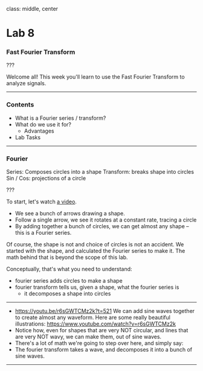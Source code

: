 class: middle, center

# Lab 8
### Fast Fourier Transform

???

Welcome all!
This week you'll learn to use the Fast Fourier Transform to analyze signals.

---

### Contents
- What is a Fourier series / transform?
- What do we use it for?
    - Advantages
- Lab Tasks

---

### Fourier
Series: Composes circles into a shape
Transform: breaks shape into circles
Sin / Cos: projections of a circle

???

To start, let's watch [a video](https://youtube.com/watch?v=r6sGWTCMz2k&t=0s).
- We see a bunch of arrows drawing a shape.
- Follow a single arrow, we see it rotates at a constant rate, tracing a circle
- By adding together a bunch of circles, we can get almost any shape – this is a Fourier series.

Of course, the shape is not and choice of circles is not an accident. 
We started with the shape, and calculated the Fourier series to make it.
The math behind that is beyond the scope of this lab.

Conceptually, that's what you need to understand:
- fourier series adds circles to make a shape
- fourier transform tells us, given a shape, what the fourier series is
    - it decomposes a shape into circles

---



- https://youtu.be/r6sGWTCMz2k?t=521
We can add sine waves together to create almost any waveform.
Here are some really beautiful illustrations: https://www.youtube.com/watch?v=r6sGWTCMz2k
- Notice how, even for shapes that are very NOT circular, and lines that are very NOT wavy, we can make them, out of sine waves.
- There's a lot of math we're going to step over here, and simply say:
- The fourier transform takes a wave, and decomposes it into a bunch of sine waves.

---

<div style="width: 100%; height: 100%; background-image: url(./Fig-1.png);background-repeat: no-repeat; background-size: contain;"></div>

???

From an engineering perspective, how can we use the Fourier transform?

We can use it to get information from a continuous wave.
- specifically, we're going to treat the amplitudes and frequencies as information.
- this is similar to, but different from the level based information in Lab 7.
  - With ADCs, we're capturing the level (e.g. of voltage)
  - With the FFT, we're capturing the frequency (e.g. of a sine wave)

So, what is the advantage of a different approach?

---

<div style="width: 100%; height: 100%; background-image: url(./Fig-1.png);background-repeat: no-repeat; background-size: contain;"></div>

???

To encode numbers when phone dialing. (e.g. Press 1 for more information)

\[Play sample audio here.\]

You may be able to make out the notes, as well as some noise.
- Noise might mess with a level based signalling system (e.g. if you tried to pass numbers by voltage level). 
- frequncy based systems are resilient to this kind of noise.
    - but e.g. police sirens might mess it up.

---

### Task

???

Visualize the FFT.

Then computationally use the FFT.

Note: you will have 2 peaks! You will need to figure out how to split them. 

---

# Fin.

???

Notes:
- [Illustration of composing 2 circles](https://jackschaedler.github.io/circles-sines-signals/dft_frequency.html)